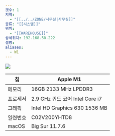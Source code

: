 ```yaml
---
갯수: 1
지역:
  - "[[../../ZONE/사무실|사무실]]"
종류: "[[시스템]]"
위치:
  - "[[WAREHOUSE]]"
상세위치: 192.168.50.222
설명: 
aliases:
  - W1
---
```

![](http://192.168.50.22/devices/250315_IMG_0002.jpg)

| 칩     | Apple M1                      |
| ----- | ----------------------------- |
| 메모리   | 16GB 2133 MHz LPDDR3          |
| 프로세서  | 2.9 GHz 쿼드 코어 Intel Core i7   |
| 그래픽   | Intel HD Graphics 630 1536 MB |
| 일련번호  | C02V200YHTD8                  |
| macOS | Big Sur 11.7.6                |

